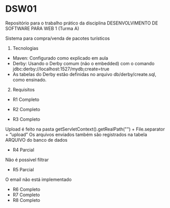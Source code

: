 # DSW01
Repositório para o trabalho prático da disciplina DESENVOLVIMENTO DE SOFTWARE PARA WEB 1 (Turma A)

Sistema para compra/venda de pacotes turísticos


1. Tecnologias
- Maven: Configurado como explicado em aula
- Derby:  Usando o Derby comum (não o embedded) com o comando jdbc:derby://localhost:1527/mydb;create=true
- As tabelas do Derby estão definidas no arquivo db/derby/create.sql, como ensinado.
2. Requisitos

- R1 Completo

- R2 Completo

- R3 Completo

Upload é feito na pasta  getServletContext().getRealPath("") + File.separator + “upload”
Os arquivos enviados também são registrados na tabela ARQUIVO do banco de dados

- R4 Parcial

Não é possivel filtrar

- R5 Parcial

O email não está implementado

- R6 Completo
- R7 Completo
- R8 Completo
